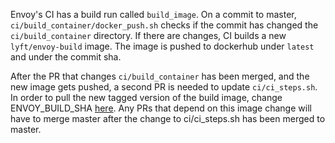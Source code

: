 Envoy's CI has a build run called `build_image`. On a commit to master, `ci/build_container/docker_push.sh`
checks if the commit has changed the `ci/build_container` directory. If there are changes, CI builds a new `lyft/envoy-build`
image. The image is pushed to dockerhub under `latest` and under the commit sha.

After the PR that changes `ci/build_container` has been merged, and the new image gets pushed,
a second PR is needed to update `ci/ci_steps.sh`. In order to pull the new tagged version of
the build image, change ENVOY_BUILD_SHA [here](https://github.com/lyft/envoy/blob/master/ci/ci_steps.sh#L2). Any PRs that depend on this image change will have to merge master after the change to ci/ci_steps.sh has been merged to master.